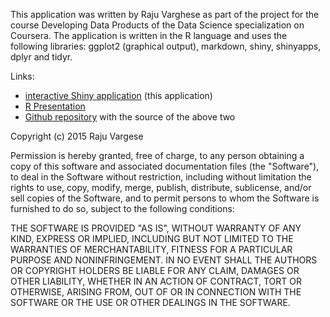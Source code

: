 This application was written by Raju Varghese as part of the project for the course Developing Data Products of the Data Science specialization on Coursera. The application is written in the R language and uses the following libraries: ggplot2 (graphical output), markdown, shiny, shinyapps, dplyr and tidyr.

Links:

* [interactive Shiny application](https://rajuvarghese.shinyapps.io/tiapp/) (this application)
* [R Presentation](http://rpubs.com/RajuVarghese/74602)
* [Github repository](https://github.com/RajuVarghese/DevDataProducts/) with the source of the above two

Copyright (c) 2015 Raju Vargese

Permission is hereby granted, free of charge, to any person obtaining a copy of this software and associated documentation files (the "Software"), to deal in the Software without restriction, including without limitation the rights to use, copy, modify, merge, publish, distribute, sublicense, and/or sell copies of the Software, and to permit persons to whom the Software is furnished to do so, subject to the following conditions:

THE SOFTWARE IS PROVIDED "AS IS", WITHOUT WARRANTY OF ANY KIND, EXPRESS OR IMPLIED, INCLUDING BUT NOT LIMITED TO THE WARRANTIES OF MERCHANTABILITY, FITNESS FOR A PARTICULAR PURPOSE AND NONINFRINGEMENT. IN NO EVENT SHALL THE AUTHORS OR COPYRIGHT HOLDERS BE LIABLE FOR ANY CLAIM, DAMAGES OR OTHER LIABILITY, WHETHER IN AN ACTION OF CONTRACT, TORT OR OTHERWISE, ARISING FROM, OUT OF OR IN CONNECTION WITH THE SOFTWARE OR THE USE OR OTHER DEALINGS IN THE SOFTWARE.
